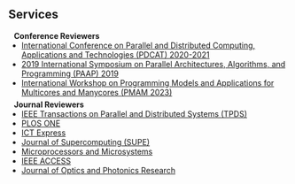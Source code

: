 ## Services

<h4 style="margin:0 10px 0;">Conference Reviewers</h4>

<ul style="margin:0 0 5px;">
  <li><a href="[http://cvpr2023.thecvf.com/](https://ieeexplore.ieee.org/xpl/conhome/1001048/all-proceedings)"><autocolor>International Conference on Parallel and Distributed Computing, Applications and Technologies (PDCAT) 2020-2021</autocolor></a></li>
  <li><a href="[http://iccv2021.thecvf.com/](https://ieeexplore.ieee.org/xpl/conhome/10009901/proceeding)"><autocolor>2019 International Symposium on Parallel Architectures, Algorithms, and Programming (PAAP) 2019</autocolor></a></li>
  <li><a href="[https://eccv2022.ecva.net/](https://dl.acm.org/doi/proceedings/10.1145/3582514)"><autocolor>International Workshop on Programming Models and Applications for Multicores and Manycores (PMAM 2023) </autocolor></a></li>
</ul>

<h4 style="margin:0 10px 0;">Journal Reviewers</h4>

<ul style="margin:0 0 20px;">
  <li><a href="https://ieeexplore.ieee.org/xpl/RecentIssue.jsp?punumber=71"><autocolor>IEEE Transactions on Parallel and Distributed Systems (TPDS)</autocolor></a></li>
  <li><a href="https://journals.plos.org/plosone/"><autocolor>PLOS ONE</autocolor></a></li>
  <li><a href="https://www.sciencedirect.com/journal/ict-express"><autocolor>ICT Express</autocolor></a></li>
  <li><a href="https://link.springer.com/journal/11227"><autocolor>Journal of Supercomputing (SUPE)</autocolor></a></li>
  <li><a href="https://www.sciencedirect.com/journal/microprocessors-and-microsystems"><autocolor>Microprocessors and Microsystems</autocolor></a></li>
  <li><a href="https://ieeeaccess.ieee.org/"><autocolor>IEEE ACCESS</autocolor></a></li>
  <li><a href="https://ojs.bonviewpress.com/index.php/JOPR/index"><autocolor>Journal of Optics and Photonics Research</autocolor></a></li>
</ul>
